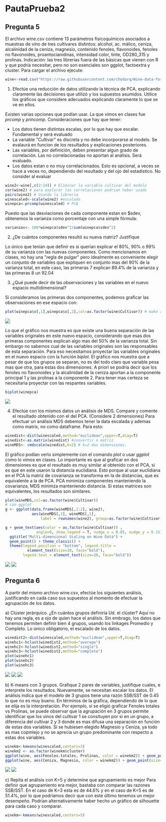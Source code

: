 # PautaPrueba2
## Pregunta 5

El archivo wine.csv contiene 13 parámetros fisicoquímicos asociados a muestras de vino de tres cultivares distintos: alcohol, ac. málico, ceniza, alcalinidad de la ceniza, magnesio, contenido fenoles, flavonoides, fenoles no flavonoides, proantocianidinas, intensidad color, tinte, OD280_315 y prolinas. Indicación: las tres librerias fuera de las básicas que vienen con R y que podría necesitar, pero no son esenciales son ggplot, factoextra y cluster. Para cargar el archivo ejecute:
```R
wine<-read.csv("https://raw.githubusercontent.com/chodarq/Wine-data-for-PCA-exercise/master/wine.csv",header=T)
```
1) Efectúe una reducción de datos utilizando la técnica de PCA, explicando claramente las decisiones que utilizó y los supuestos asumidos. Utilice los gráficos que considere adecuados explicando claramente lo que se ve en ellos.

Existen varias opciones que podían usar. La que vimos en clases fue <i>prcomp</i> y <i>princomp</i>. Consideraciones que hay que tener:
- Los datos tienen distintas escalas, por lo que hay que escalar. Fundamental y será evaluado
- La variable "Cultivar" es discreta y no debe incorporarse al modelo. Se evalaurá en funcion de los resultados y explicaciones posteriores.
- Las variables, por definición, deben presentar algun grado de correlación. Las no correlacionadas no aportan al análisis. Será evaluado.
- Los datos estan o no muy correlacionados. Esto es opcional, a veces se hace a veces no, dependiendo del resultado y del ojo del estadistico. No consider al evaluar

```R
wine2<-wine[,c(2:14)] # Eliminar la variable cultivar del modelo
cor(wine2) # para explorar las correlaciones podrian haber usado
pairs(wine2) # Usando la libreria 
winescaled<-scale(wine2) #escalado
winepca<-prcomp(winescaled) # PCA
```
Puesto que las desviaciones de cada componente estan en $sdev, obtenemos la varianza como porcentaje con una simple fórmula:
```R
varianzas<- 100*winepca$sdev^2/sum(winepca$sdev^2)
```

2) ¿De cuántos componentes resultó su nueva matriz? Justifique

Lo único que tenian que definir es si querían explicar el 80%, 90% o 99% de su varianza con las nuevas componentes. Como mencionamos en clases, no hay una "regla de pulgar" pero idealmente es conveniente elegir un conjunto de variables que expliquen en conjunto mas del 90% de la varianza total, en este caso, las primeras 7 explican 89.4% de la varianza y las primeras 8 un 92.04

3) ¿Qué puede decir de las observaciones y las variables en el nuevo espacio multidimensional?

Si consideramos las primeras dos componentes, podemos graficar las observaciones en ese espacio con:
```R
plot(winepca$x[,1],winepca$x[,2],col=as.factor(wine$Cultivar)) # make a scatterplot
```
![](https://github.com/chodarq/PautaPrueba2/blob/master/gafico1.png)

Lo que el gráfico nos muestra es que existe una buena separación de las variables originales en este nuevo espacio, considerando que esas dos primeras componentes explican algo mas del 50% de la varianza total. Sin embargo no sabemos cual de las variables originales son las responsables de esta separación. Para eso necesitamos proyectar las variables originales en el nuevo espacio con la función <i>biplot</i>. El gráfico nos muestra que a pesar de que los grupos se separan, no es del todo claro que variable pesa mas que otra, para estas dos dimensiones. A priori se podria decir que los fenoles no flavonoides y la alcalinidad de la ceniza aportan a la componente principal 1 y las prolinas a la componente 2. Para tener mas certeza se necesitaria proyectar con las respantes variables.

```R
biplot(winepca)
```
![](https://github.com/chodarq/PautaPrueba2/blob/master/grafico2.png)

4) Efectúe con los mismos datos un análisis de MDS. Compare y comente el resultado obtenido con el del PCA. (Considere 2 dimensiones)
Para efectuar un análisis MDS debemos tener la data escalada y ademas como matrix, no como dataframe. Para esto:
```R
winedist<-dist(winescaled,method="euclidean",upper=T,diag=T)
winedist<-as.matrix(winedist) #convertir a matriz
wineMDS<- cmdscale(winedist,k=2) # k=2 dos dimensiones.
```
El gráfico podían verlo simplemente con el comando <i>plot</i> o usar <i>ggplot</i> como lo vimos en clases. Lo importante es que al graficar en dos dimensiones es que el resultado es muy similar al obtenido con el PCA, si es que en este usaron la distancia euclidiana. Esto porque al usar euclidiana en el PCA la matriz de covarianza se transforma en la de distancias, que es equivalente a la de PCA. PCA minimiza componentes manteniendo la covarianza, MDS minimza manteniendo distancia. Si estas matrices son equivalentes, los resultados son similares. 
```R
plot(wineMDS,col=as.factor(wine$Cultivar))
# con ggplot
g <- ggplot(data.frame(wineMDS[,1:2], wine2), 
            aes(wineMDS[,2], wineMDS[,1],
                label = rownames(wine2), group=as.factor(wine$Cultivar)))

g + geom_text(aes(color = as.factor(wine$Cultivar)) , 
              angle=0, show.legend = T, nudge_x = 0.05, nudge_y = 0.15) + 
  ggtitle("Multi-dimensional Scaling on Wine Data") +
  geom_point() + theme_classic() + 
  theme(legend.position = "bottom", legend.title = 
          element_text(size=10, face="bold"), 
        legend.text = element_text(size=10, face="bold"))
``` 
![](https://github.com/chodarq/PautaPrueba2/blob/master/grafico3.png)
![](https://github.com/chodarq/PautaPrueba2/blob/master/grafico4.png)

## Pregunta 6

A partir del mismo archivo wine.csv, efectúe los siguientes análisis, justificando en cada caso sus supuestos al momento de efectuar la agrupación de los datos.

a) Clúster jerárquico. ¿En cuántos grupos definiría Ud. el clúster?
Aquí no hay una regla, es a ojo de quien hace el análisis. Sin embrago, los datos que tenemos permiten definir bien 4 grupos, usando los linkages Promedio y Completo. Lo único obligatorio, el escalado de los datos.
```R
winedist2<-dist(winescaled,method="euclidean",upper=T,diag=T) 
winehc1<-hclust(winedist2,method="average")
winehc2<-hclust(winedist2,method="single")
winehc3<-hclust(winedist2,method="complete")
plot(winehc1)
plot(winehc2)
plot(winehc3)
```
![](https://github.com/chodarq/PautaPrueba2/blob/master/grafico6.png)
![](https://github.com/chodarq/PautaPrueba2/blob/master/grafico7.png)
![](https://github.com/chodarq/PautaPrueba2/blob/master/grafico8.png)

b) K-means con 3 grupos. Grafique 2 pares de variables, justifique cuales, e interprete los resultados.
Nuevamente, se necesitan escalar los datos. El análisis indica que el modelo de 3 grupos tiene una razón SSB/SST de 0.45 lo que no es muy bueno. En términos de la gráfica, dependiendo de lo que se elija es la interpretación. Por ejemplo, si se eligió graficar Fenoles totales vs Prolinas, se puede observar que la agrupación en 3 grupos permite identificar que los vinos del cultivar 1 se consituyen por si en un grupo, a diferencia del cultivar 2 y 3 donde es mas difusa una separación en función de estas dos variables. Si se hubiesen elegido Magnesio y Ceniza, ya todo es mas copmlejo y no se aprecia un grupo predominante con respecto a estas dos variables.
```R
winekm<-kmeans(winescaled,centers=3)
winekm2 <- as.factor(winekm$cluster)
ggplot(wine, aes(Fenoles.totales, Prolinas, color = winekm2)) + geom_point(size=4)
ggplot(wine, aes(Ceniza, Magnesio, color = winekm2)) + geom_point(size=4)
```
![](https://github.com/chodarq/PautaPrueba2/blob/master/grafico9.png)
![](https://github.com/chodarq/PautaPrueba2/blob/master/grafico10.png)

c) Repita el análisis con K=5 y determine que agrupamiento es mejor
Para definir que agrupamiento era mejor, bastaba con comparar las razones SSB/SST. En el caso de K=3 esta es de 44.6% y en el caso de K=5 es de 51.4%, por lo que podríamos decir que con este último tenemos un mejor desempeño.
Podrían alternativamente haber hecho un gráfico de silhouette para cada caso y comparar.
```R
winekm<-kmeans(winescaled,centers=5)
```
